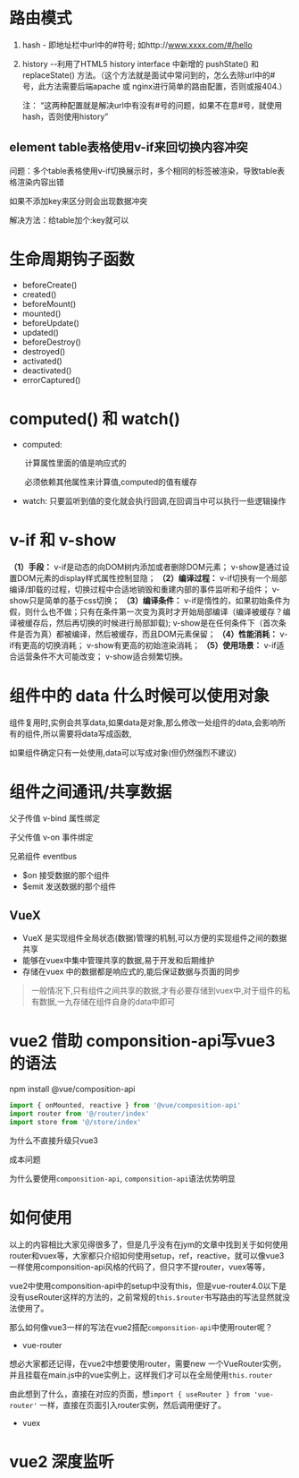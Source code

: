 # 路由模式

1. hash  - 即地址栏中url中的#符号; 如http://www.xxxx.com/#/hello

2. history --利用了HTML5 history interface 中新增的 pushState() 和 replaceState() 方法。（这个方法就是面试中常问到的，怎么去除url中的# 号，此方法需要后端apache 或 nginx进行简单的路由配置，否则或报404.）

   注： “这两种配置就是解决url中有没有#号的问题，如果不在意#号，就使用hash，否则使用history”

## element table表格使用v-if来回切换内容冲突

问题：多个table表格使用v-if切换展示时，多个相同的标签被渲染，导致table表格渲染内容出错

如果不添加key来区分则会出现数据冲突

解决方法：给table加个:key就可以

# 生命周期钩子函数

- beforeCreate()
- created()
- beforeMount()
- mounted()
- beforeUpdate()
- updated()
- beforeDestroy()
- destroyed()
- activated()
- deactivated()
- errorCaptured()

# computed() 和 watch() 

- computed: 

  ​	计算属性里面的值是响应式的

  ​	必须依赖其他属性来计算值,computed的值有缓存

- watch: 只要监听到值的变化就会执行回调,在回调当中可以执行一些逻辑操作

# v-if  和  v-show 
**（1）手段：**
v-if是动态的向DOM树内添加或者删除DOM元素；
v-show是通过设置DOM元素的display样式属性控制显隐；
**（2）编译过程：**
v-if切换有一个局部编译/卸载的过程，切换过程中合适地销毁和重建内部的事件监听和子组件；
v-show只是简单的基于css切换；
**（3）编译条件：**
v-if是惰性的，如果初始条件为假，则什么也不做；只有在条件第一次变为真时才开始局部编译（编译被缓存？编译被缓存后，然后再切换的时候进行局部卸载);
v-show是在任何条件下（首次条件是否为真）都被编译，然后被缓存，而且DOM元素保留；
**（4）性能消耗：**
v-if有更高的切换消耗；
v-show有更高的初始渲染消耗；
**（5）使用场景：**
v-if适合运营条件不大可能改变；
v-show适合频繁切换。

# 组件中的 data 什么时候可以使用对象

组件复用时,实例会共享data,如果data是对象,那么修改一处组件的data,会影响所有的组件,所以需要将data写成函数,

 如果组件确定只有一处使用,data可以写成对象(但仍然强烈不建议)

# 组件之间通讯/共享数据

父子传值 v-bind 属性绑定

子父传值 v-on 事件绑定

兄弟组件 eventbus

- $on 接受数据的那个组件
- $emit 发送数据的那个组件

## VueX 

- VueX 是实现组件全局状态(数据)管理的机制,可以方便的实现组件之间的数据共享
- 能够在vuex中集中管理共享的数据,易于开发和后期维护
- 存储在vuex 中的数据都是响应式的,能后保证数据与页面的同步

> 一般情况下,只有组件之间共享的数据,才有必要存储到vuex中,对于组件的私有数据,一九存储在组件自身的data中即可



# vue2 借助 componsition-api写vue3的语法

npm install @vue/composition-api

```javascript
import { onMounted, reactive } from '@vue/composition-api'
import router from '@/router/index'
import store from '@/store/index'
```

为什么不直接升级只vue3

成本问题

为什么要使用`componsition-api`, `componsition-api`语法优势明显

# 如何使用


以上的内容相比大家见得很多了，但是几乎没有在jym的文章中找到关于如何使用router和vuex等，大家都只介绍如何使用setup，ref，reactive，就可以像vue3一样使用componsition-api风格的代码了，但只字不提router，vuex等等，

vue2中使用componsition-api中的setup中没有this，但是vue-router4.0以下是没有useRouter这样的方法的，之前常规的`this.$router`书写路由的写法显然就没法使用了。

那么如何像vue3一样的写法在vue2搭配`componsition-api`中使用router呢？


- vue-router

想必大家都还记得，在vue2中想要使用router，需要new 一个VueRouter实例，并且挂载在main.js中的vue实例上，这样我们才可以在全局使用`this.router`



由此想到了什么，直接在对应的页面，想`import { useRouter } from 'vue-router'` 一样，直接在页面引入router实例，然后调用便好了。

- vuex

# vue2 深度监听

